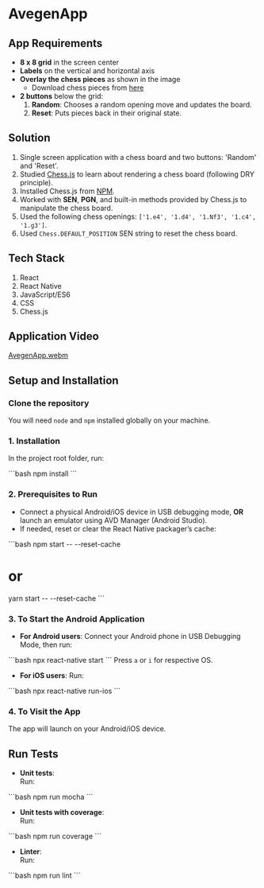 
# AvegenApp

## App Requirements
- **8 x 8 grid** in the screen center
- **Labels** on the vertical and horizontal axis
- **Overlay the chess pieces** as shown in the image
    - Download chess pieces from [here](https://opengameart.org/sites/default/files/chess.zip)
- **2 buttons** below the grid:
    1. **Random**: Chooses a random opening move and updates the board.
    2. **Reset**: Puts pieces back in their original state.

## Solution
1. Single screen application with a chess board and two buttons: 'Random' and 'Reset'.
2. Studied [Chess.js](https://www.npmjs.com/package/chess.js) to learn about rendering a chess board (following DRY principle).
3. Installed Chess.js from [NPM](https://www.npmjs.com/package/chess.js).
4. Worked with **SEN**, **PGN**, and built-in methods provided by Chess.js to manipulate the chess board.
5. Used the following chess openings: `['1.e4', '1.d4', '1.Nf3', '1.c4', '1.g3']`.
6. Used `Chess.DEFAULT_POSITION` SEN string to reset the chess board.

## Tech Stack
1. React
2. React Native
3. JavaScript/ES6
4. CSS
5. Chess.js

## Application Video
[AvegenApp.webm](https://user-images.githubusercontent.com/46965764/228624904-80b63bd0-f8a6-492f-9b27-d2cad62e5777.webm)

## Setup and Installation

### Clone the repository
You will need `node` and `npm` installed globally on your machine.

### 1. Installation
In the project root folder, run:

\`\`\`bash
npm install
\`\`\`

### 2. Prerequisites to Run
- Connect a physical Android/iOS device in USB debugging mode, **OR** launch an emulator using AVD Manager (Android Studio).
- If needed, reset or clear the React Native packager’s cache:

\`\`\`bash
npm start -- --reset-cache
# or
yarn start -- --reset-cache
\`\`\`

### 3. To Start the Android Application
- **For Android users**: Connect your Android phone in USB Debugging Mode, then run:

\`\`\`bash
npx react-native start
\`\`\`
Press `a` or `i` for respective OS.

- **For iOS users**: Run:

\`\`\`bash
npx react-native run-ios
\`\`\`

### 4. To Visit the App
The app will launch on your Android/iOS device.

## Run Tests

- **Unit tests**:  
  Run:

\`\`\`bash
npm run mocha
\`\`\`

- **Unit tests with coverage**:  
  Run:

\`\`\`bash
npm run coverage
\`\`\`

- **Linter**:  
  Run:

\`\`\`bash
npm run lint
\`\`\`
